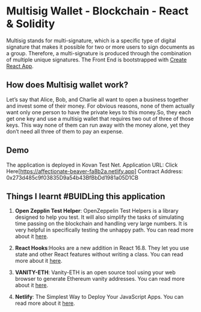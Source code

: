 # Multisig Wallet - Blockchain - React & Solidity

Multisig stands for multi-signature, which is a specific type of digital signature that makes it possible for two or more users to sign documents as a group. Therefore, a multi-signature is produced through the combination of multiple unique signatures. The Front End is bootstrapped with [Create React App](https://github.com/facebook/create-react-app).

## How does Multisig wallet work?

Let’s say that Alice, Bob, and Charlie all want to open a business together and invest some of their money. For obvious reasons, none of them actually want only one person to have the private keys to this money.So, they each get one key and use a multisig wallet that requires two out of three of those keys. This way none of them can run away with the money alone, yet they don’t need all three of them to pay an expense.

## Demo

The application is deployed in Kovan Test Net.
Application URL: Click Here[https://affectionate-beaver-fa8b2a.netlify.app]
Contract Address: 0x273d485c9f03835D9a54b43BfBbDd1981a05D1CB

## Things I learnt #BUIDLing this application

1. **Open Zepplin Test Helper**: OpenZeppelin Test Helpers is a library designed to help you test. It will also simplify the tasks of simulating time passing on the blockchain and handling very large numbers. It is very helpful in specifically testing the unhappy path. You can read more about it [here](https://docs.openzeppelin.com/learn/writing-automated-tests).

2. **React Hooks**:Hooks are a new addition in React 16.8. They let you use state and other React features without writing a class. You can read more about it [here](https://reactjs.org/docs/hooks-intro.html).

3. **VANITY-ETH**:  Vanity-ETH is an open source tool using your web browser to generate Ethereum vanity addresses. You can read more about it [here](https://vanity-eth.tk/).

4. **Netlify**: The Simplest Way to Deploy Your JavaScript Apps. You can read more about it [here](https://www.netlify.com/).